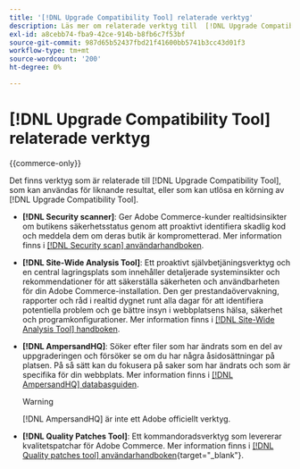 ```yaml
---
title: '[!DNL Upgrade Compatibility Tool] relaterade verktyg'
description: Läs mer om relaterade verktyg till  [!DNL Upgrade Compatibility Tool]  i ditt Adobe Commerce-projekt.
exl-id: a8cebb74-fba9-42ce-914b-b8fb6c7f53bf
source-git-commit: 987d65b52437fbd21f41600bb5741b3cc43d01f3
workflow-type: tm+mt
source-wordcount: '200'
ht-degree: 0%

---
```


# [!DNL Upgrade Compatibility Tool] relaterade verktyg

{{commerce-only}}

Det finns verktyg som är relaterade till [!DNL Upgrade Compatibility Tool], som kan användas för liknande resultat, eller som kan utlösa en körning av [!DNL Upgrade Compatibility Tool].

- **[!DNL Security scanner]**: Ger Adobe Commerce-kunder realtidsinsikter om butikens säkerhetsstatus genom att proaktivt identifiera skadlig kod och meddela dem om deras butik är komprometterad. Mer information finns i [[!DNL Security scan] användarhandboken](https://experienceleague.adobe.com/sv/docs/commerce-admin/systems/security/security-scan).

- **[!DNL Site-Wide Analysis Tool]**: Ett proaktivt självbetjäningsverktyg och en central lagringsplats som innehåller detaljerade systeminsikter och rekommendationer för att säkerställa säkerheten och användbarheten för din Adobe Commerce-installation. Den ger prestandaövervakning, rapporter och råd i realtid dygnet runt alla dagar för att identifiera potentiella problem och ge bättre insyn i webbplatsens hälsa, säkerhet och programkonfigurationer. Mer information finns i [[!DNL Site-Wide Analysis Tool] handboken](../../tools/site-wide-analysis-tool/intro.md).

- **[!DNL AmpersandHQ]**: Söker efter filer som har ändrats som en del av uppgraderingen och försöker se om du har några åsidosättningar på platsen. På så sätt kan du fokusera på saker som har ändrats och som är specifika för din webbplats. Mer information finns i [[!DNL AmpersandHQ] databasguiden](https://github.com/AmpersandHQ).

  >[!WARNING]
  >
  >[!DNL AmpersandHQ] är inte ett Adobe officiellt verktyg.

- **[!DNL Quality Patches Tool]**: Ett kommandoradsverktyg som levererar kvalitetspatchar för Adobe Commerce. Mer information finns i [[!DNL Quality patches tool] användarhandboken](https://experienceleague.adobe.com/tools/commerce-quality-patches/index.html?lang=sv-SE){target="_blank"}.
